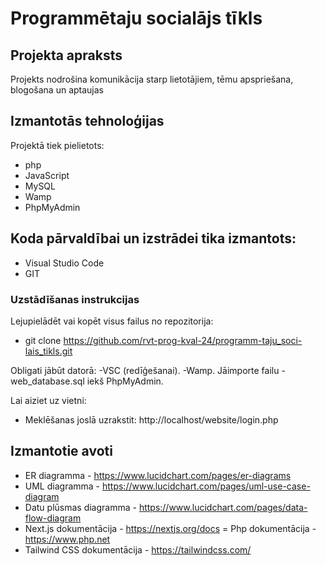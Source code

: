 # Programmētaju socialājs tīkls

## Projekta apraksts
Projekts nodrošina komunikācija starp lietotājiem, tēmu apspriešana, blogošana un aptaujas

## Izmantotās tehnoloģijas
Projektā tiek pielietots:
- php
- JavaScript
- MySQL
- Wamp
- PhpMyAdmin
## Koda pārvaldībai un izstrādei tika izmantots:
- Visual Studio Code
- GIT

### Uzstādīšanas instrukcijas
Lejupielādēt vai kopēt visus failus no repozitorija:
 
 - git clone https://github.com/rvt-prog-kval-24/programm-taju_soci-lais_tikls.git

Obligati jābūt datorā:
  -VSC (redīģešanai).
  -Wamp.
Jāimporte failu - web_database.sql iekš PhpMyAdmin.

Lai aiziet uz vietni:
 - Meklēšanas joslā uzrakstit: http://localhost/website/login.php



## Izmantotie avoti
- ER diagramma - https://www.lucidchart.com/pages/er-diagrams
- UML diagramma - https://www.lucidchart.com/pages/uml-use-case-diagram
- Datu plūsmas diagramma - https://www.lucidchart.com/pages/data-flow-diagram
- Next.js dokumentācija - https://nextjs.org/docs
= Php dokumentācija - https://www.php.net
- Tailwind CSS dokumentācija - https://tailwindcss.com/
